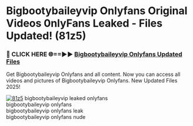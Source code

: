 # Bigbootybaileyvip Onlyfans Original Videos 0nlyFans Leaked - Files Updated! (81z5)

<h3>🔴 CLICK HERE 🌐==►► <a href="https://tinyurl.com/2wckxsce" rel="nofollow">Bigbootybaileyvip Onlyfans Updated Files</a></h3>

Get Bigbootybaileyvip Onlyfans and all content. Now you can access all videos and pictures of Bigbootybaileyvip Onlyfans. New Updated Files 2025!

[![81z5](https://i.imgur.com/AFduVYN.gif)](https://tinyurl.com/2wckxsce)
bigbootybaileyvip leaked onlyfans<br>
bigbootybaileyvip onlyfans<br>
bigbootybaileyvip onlyfans leak<br>
bigbootybaileyvip onlyfans nude